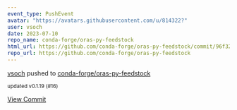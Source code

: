 ```yaml
---
event_type: PushEvent
avatar: "https://avatars.githubusercontent.com/u/814322?"
user: vsoch
date: 2023-07-10
repo_name: conda-forge/oras-py-feedstock
html_url: https://github.com/conda-forge/oras-py-feedstock/commit/96f326a7e10858cd33f6c4ec47bd81d1d63a2482
repo_url: https://github.com/conda-forge/oras-py-feedstock
---
```


<a href='https://github.com/vsoch' target='_blank'>vsoch</a> pushed to <a href='https://github.com/conda-forge/oras-py-feedstock' target='_blank'>conda-forge/oras-py-feedstock</a>

<small>updated v0.1.19 (#16)</small>

<a href='https://github.com/conda-forge/oras-py-feedstock/commit/96f326a7e10858cd33f6c4ec47bd81d1d63a2482' target='_blank'>View Commit</a>